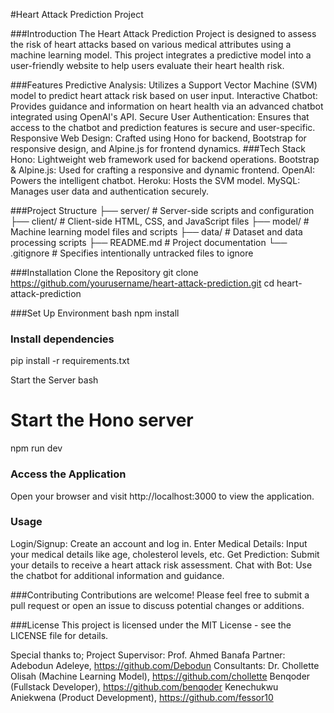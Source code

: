 #Heart Attack Prediction Project

###Introduction
The Heart Attack Prediction Project is designed to assess the risk of heart attacks based on various medical attributes using a machine learning model. This project integrates a predictive model into a user-friendly website to help users evaluate their heart health risk.

###Features
Predictive Analysis: Utilizes a Support Vector Machine (SVM) model to predict heart attack risk based on user input.
Interactive Chatbot: Provides guidance and information on heart health via an advanced chatbot integrated using OpenAI's API.
Secure User Authentication: Ensures that access to the chatbot and prediction features is secure and user-specific.
Responsive Web Design: Crafted using Hono for backend, Bootstrap for responsive design, and Alpine.js for frontend dynamics.
###Tech Stack
Hono: Lightweight web framework used for backend operations.
Bootstrap & Alpine.js: Used for crafting a responsive and dynamic frontend.
OpenAI: Powers the intelligent chatbot.
Heroku: Hosts the SVM model.
MySQL: Manages user data and authentication securely.

###Project Structure
    ├── server/               # Server-side scripts and configuration
    ├── client/               # Client-side HTML, CSS, and JavaScript files
    ├── model/                # Machine learning model files and scripts
    ├── data/                 # Dataset and data processing scripts
    ├── README.md             # Project documentation
    └── .gitignore            # Specifies intentionally untracked files to ignore
    
###Installation
Clone the Repository
git clone https://github.com/yourusername/heart-attack-prediction.git
cd heart-attack-prediction

###Set Up Environment
bash
npm install

### Install dependencies
pip install -r requirements.txt

Start the Server
bash
# Start the Hono server
npm run dev

### Access the Application
Open your browser and visit http://localhost:3000 to view the application.

### Usage
Login/Signup: Create an account and log in.
Enter Medical Details: Input your medical details like age, cholesterol levels, etc.
Get Prediction: Submit your details to receive a heart attack risk assessment.
Chat with Bot: Use the chatbot for additional information and guidance.

###Contributing
Contributions are welcome! Please feel free to submit a pull request or open an issue to discuss potential changes or additions.

###License
This project is licensed under the MIT License - see the LICENSE file for details.

Special thanks to;
  Project Supervisor: Prof. Ahmed Banafa
  Partner: Adebodun Adeleye, https://github.com/Debodun
  Consultants: 
    Dr. Chollette Olisah (Machine Learning Model), https://github.com/chollette
    Benqoder (Fullstack Developer), https://github.com/benqoder
    Kenechukwu Aniekwena (Product Development), https://github.com/fessor10
